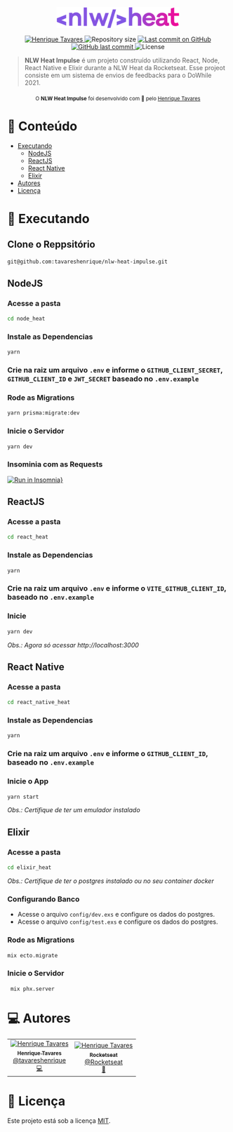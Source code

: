 <p align="center">
   <img src="https://raw.githubusercontent.com/tavareshenrique/nlw-heat/c8738a578ee24c85264994c65b283be846601447/logo.svg" alt="Nlw Heat" width="280"/>
</p>

<p align="center">
   <a href="https://www.linkedin.com/in/tavareshenrique/">
      <img alt="Henrique Tavares" src="https://img.shields.io/badge/-Henrique Tavares-E859F9?style=flat&logo=Linkedin&logoColor=white" />
   </a>
 <img alt="Repository size" src="https://img.shields.io/github/repo-size/tavareshenrique/nlw-heat-impulse?color=9C5AFC">

  <a aria-label="Last Commit" href="https://github.com/tavareshenrique/nlw-heat-impulse/commits/master">
    <img alt="Last commit on GitHub" src="https://img.shields.io/github/last-commit/tavareshenrique/nlw-heat-impulse?color=E859F9">
  </a>
  <a href="https://github.com/tavareshenrique/nlw-heat-impulse/commits/master">
    <img alt="GitHub last commit" src="https://img.shields.io/github/last-commit/tavareshenrique/nlw-heat-impulse?color=9C5AFC">
  </a>
  <img alt="License" src="https://img.shields.io/badge/license-MIT-E859F9">
</p>

> <b>NLW Heat Impulse</b> é um projeto construído utilizando React, Node, React Native e Elixir durante a NLW Heat da Rocketseat. Esse projeot consiste em um sistema de envios de feedbacks para o DoWhile 2021.

<div align="center">
  <sub>O <strong>NLW Heat Impulse</strong> foi desenvolvido com 💜 pelo
    <a href="https://github.com/tavareshenrique">Henrique Tavares</a>
  </sub>
</div>

# :pushpin: Conteúdo

- [Executando](#construction_worker-executando)
  - [NodeJS](#nodejs)
  - [ReactJS](#reactjs)
  - [React Native](#react_native)
  - [Elixir](#elixir)
- [Autores](#computer-autores)
- [Licença](#closed_book-licença)

# :construction_worker: Executando

## Clone o Reppsitório
```bash
git@github.com:tavareshenrique/nlw-heat-impulse.git
```

## NodeJS

### Acesse a pasta
```bash
cd node_heat
```

### Instale as Dependencias
```bash
yarn
```

### Crie na raiz um arquivo `.env` e informe o `GITHUB_CLIENT_SECRET`, `GITHUB_CLIENT_ID` e `JWT_SECRET` baseado no `.env.example`


### Rode as Migrations

```bash
yarn prisma:migrate:dev
```

### Inicie o Servidor

```bash
yarn dev
```

### Insominia com as Requests
[![Run in Insomnia}](https://insomnia.rest/images/run.svg)](https://insomnia.rest/run/?label=NLW%20Heat%20Impulse%20(NodeJS)&uri=https%3A%2F%2Fraw.githubusercontent.com%2Ftavareshenrique%2Fnlw-heat-impulse%2Fmain%2Fnode_heat%2FInsomnia_2021-10-24)

## ReactJS

### Acesse a pasta
```bash
cd react_heat
```

### Instale as Dependencias
```bash
yarn
```

### Crie na raiz um arquivo `.env` e informe o `VITE_GITHUB_CLIENT_ID`, baseado no `.env.example`


### Inicie

```bash
yarn dev
```

_Obs.: Agora só acessar http://localhost:3000_

## React Native

### Acesse a pasta
```bash
cd react_native_heat
```

### Instale as Dependencias
```bash
yarn
```

### Crie na raiz um arquivo `.env` e informe o `GITHUB_CLIENT_ID`, baseado no `.env.example`

### Inicie o App
```bash
yarn start
```

_Obs.: Certifique de ter um emulador instalado_

## Elixir

### Acesse a pasta
```bash
cd elixir_heat
```

_Obs.: Certifique de ter o postgres instalado ou no seu container docker_

### Configurando Banco
- Acesse o arquivo `config/dev.exs` e configure os dados do postgres.
- Acesse o arquivo `config/test.exs` e configure os dados do postgres.

### Rode as Migrations
```bash
mix ecto.migrate
```

### Inicie o Servidor
```bash
 mix phx.server
 ```


# :computer: Autores

<table>
  <tr>
    <td align="center">
      <a href="http://github.com/tavareshenrique/">
        <img src="https://avatars1.githubusercontent.com/u/27022914?v=4" width="100px;" alt="Henrique Tavares"/>
        <br />
        <sub>
          <b>Henrique Tavares</b>
        </sub>
       </a>
       <br />
       <a href="https://www.linkedin.com/in/tavareshenrique/" title="Linkedin">@tavareshenrique</a>
       <br />
       <a href="https://github.com/tavareshenrique/fastfeet-api/commits?author=tavareshenrique" title="Code">💻</a>
    </td>
    <td align="center">
      <a href="http://github.com/tavareshenrique/">
        <img src="https://avatars0.githubusercontent.com/u/28929274?s=200&v=4" width="100px;" alt="Henrique Tavares"/>
        <br />
        <sub>
          <b>Rocketseat</b>
        </sub>
       </a>
       <br />
       <a href="https://github.com/Rocketseat" title="Linkedin">@Rocketseat</a>
       <br />
       <a href="https://github.com/tavareshenrique/fastfeet-api/commits?author=tavareshenrique" title="Creators">🚀</a>
    </td>
  </tr>
</table>

# :closed_book: Licença

Este projeto está sob a licença [MIT](./LICENSE).
